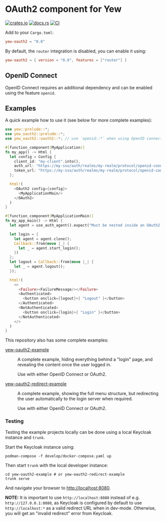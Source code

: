 # OAuth2 component for Yew

[![crates.io](https://img.shields.io/crates/v/yew-oauth2.svg)](https://crates.io/crates/yew-oauth2)
[![docs.rs](https://docs.rs/yew-oauth2/badge.svg)](https://docs.rs/yew-oauth2)
[![CI](https://github.com/ctron/yew-oauth2/actions/workflows/ci.yaml/badge.svg)](https://github.com/ctron/yew-oauth2/actions/workflows/ci.yaml)

Add to your `Cargo.toml`:

```toml
yew-oauth2 = "0.8"
```

By default, the `router` integration is disabled, you can enable it using:

```toml
yew-oauth2 = { version = "0.8", features = ["router"] }
```

## OpenID Connect

OpenID Connect requires an additional dependency and can be enabled using the feature `openid`.

## Examples

A quick example how to use it (see below for more complete examples):

```rust
use yew::prelude::*;
use yew_oauth2::prelude::*;
use yew_oauth2::oauth2::*; // use `openid::*` when using OpenID connect

#[function_component(MyApplication)]
fn my_app() -> Html {
  let config = Config {
    client_id: "my-client".into(),
    auth_url: "https://my-sso/auth/realms/my-realm/protocol/openid-connect/auth".into(),
    token_url: "https://my-sso/auth/realms/my-realm/protocol/openid-connect/token".into(),
  };

  html!(
    <OAuth2 config={config}>
      <MyApplicationMain/>
    </OAuth2>
  )
}

#[function_component(MyApplicationMain)]
fn my_app_main() -> Html {
  let agent = use_auth_agent().expect("Must be nested inside an OAuth2 component");

  let login = {
    let agent = agent.clone();
    Callback::from(move |_| {
      let _ = agent.start_login();
    })
  };
  let logout = Callback::from(move |_| {
    let _ = agent.logout();
  });

  html!(
    <>
      <Failure><FailureMessage/></Failure>
      <Authenticated>
        <button onclick={logout}>{ "Logout" }</button>
      </Authenticated>
      <NotAuthenticated>
        <button onclick={login}>{ "Login" }</button>
      </NotAuthenticated>
    </>
  )
}
```

This repository also has some complete examples:

<dl>
<dt>

[yew-oauth2-example](yew-oauth2-example/) </dt>
<dd>
A complete example, hiding everything behind a "login" page, and revealing the content once the user logged in.

Use with either OpenID Connect or OAuth2.
</dd>

<dt>

[yew-oauth2-redirect-example](yew-oauth2-redirect-example/) </dt>
<dd>
A complete example, showing the full menu structure, but redirecting the user automatically to the login server
when required.

Use with either OpenID Connect or OAuth2.
</dd>

</dl>

### Testing

Testing the example projects locally can be done using a local Keycloak instance and `trunk`.

Start the Keycloak instance using:

```shell
podman-compose -f develop/docker-compose.yaml up
```

Then start `trunk` with the local developer instance:

```shell
cd yew-oauth2-example # or yew-oauth2-redirect-example
trunk serve
```

And navigate your browser to [http://localhost:8080](http://localhost:8080).

**NOTE:** It is important to use `http://localhost:8080` instead of e.g. `http://127.0.0.1:8080`, as Keycloak is
configured by default to use `http://localhost:*` as a valid redirect URL when in dev-mode. Otherwise, you will get
an "invalid redirect" error from Keycloak.
